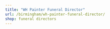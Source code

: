 ```yaml
---
title: "WH Painter Funeral Director"
url: /birmingham/wh-painter-funeral-director/
shop: funeral directors
---
```

